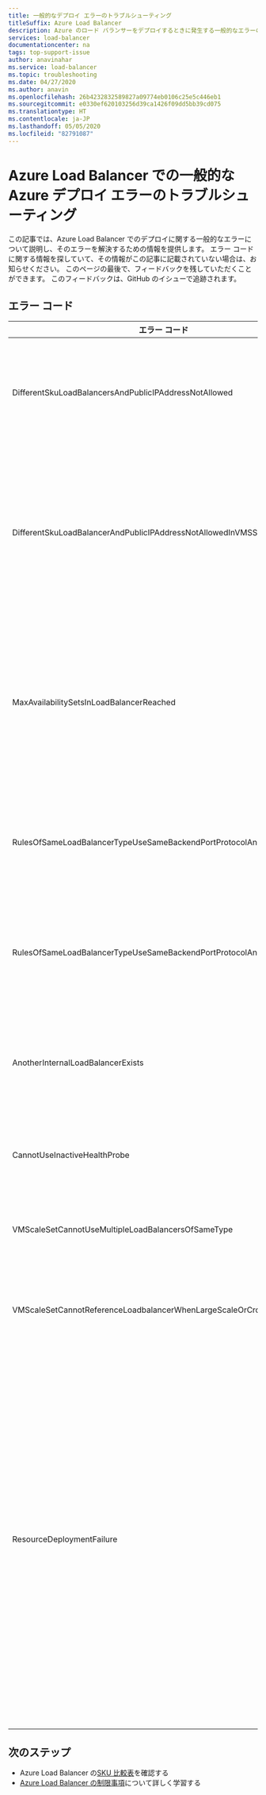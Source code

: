 ```yaml
---
title: 一般的なデプロイ エラーのトラブルシューティング
titleSuffix: Azure Load Balancer
description: Azure のロード バランサーをデプロイするときに発生する一般的なエラーの解決方法について説明します
services: load-balancer
documentationcenter: na
tags: top-support-issue
author: anavinahar
ms.service: load-balancer
ms.topic: troubleshooting
ms.date: 04/27/2020
ms.author: anavin
ms.openlocfilehash: 26b4232832589827a09774eb0106c25e5c446eb1
ms.sourcegitcommit: e0330ef620103256d39ca1426f09dd5bb39cd075
ms.translationtype: HT
ms.contentlocale: ja-JP
ms.lasthandoff: 05/05/2020
ms.locfileid: "82791087"
---
```

# <a name="troubleshoot-common-azure-deployment-errors-with-azure-load-balancer"></a>Azure Load Balancer での一般的な Azure デプロイ エラーのトラブルシューティング

この記事では、Azure Load Balancer でのデプロイに関する一般的なエラーについて説明し、そのエラーを解決するための情報を提供します。 エラー コードに関する情報を探していて、その情報がこの記事に記載されていない場合は、お知らせください。 このページの最後で、フィードバックを残していただくことができます。 このフィードバックは、GitHub のイシューで追跡されます。

## <a name="error-codes"></a>エラー コード

| エラー コード | 詳細と軽減策 |
| ------- | ---------- |
|DifferentSkuLoadBalancersAndPublicIPAddressNotAllowed| パブリック IP の SKU と Load Balancer の両方の SKU は一致している必要があります。 Azure Load Balancer とパブリック IP の SKU を確実に一致させてください。 運用環境のワークロードには Standard SKU をお勧めします。 [SKU における差異](./skus.md)の詳細を確認してください。  |
|DifferentSkuLoadBalancerAndPublicIPAddressNotAllowedInVMSS | SKU が指定されていない場合、または Standard パブリック IP を使用せずにデプロイされている場合、仮想マシン スケール セットは既定で Basic Load Balancer になります。 Standard パブリック IP を使用して個々のインスタンスに仮想マシン スケール セットを再デプロイし、Standard Load Balancer が確実に選択されるようにするか、Azure portal から仮想マシン スケール セットをデプロイするときに Standard LB を選択します。 |
|MaxAvailabilitySetsInLoadBalancerReached | ロード バランサーのバックエンド プールには、最大 150 個の可用性セットを含めることができます。 バックエンド プール内の VM に対して明示的に定義された可用性セットがない場合は、各 VM が専用の可用性セットに配置されます。 したがって、150 台のスタンドアロン VM をデプロイすると、150 個の可用性セットを持つことになり、制限に達します。 回避策として、可用性セットをデプロイし、それに VM を追加することができます。 |
|RulesOfSameLoadBalancerTypeUseSameBackendPortProtocolAndIPConfig| 同じ仮想マシン スケール セットによって参照されている同じバックエンド ポートとプロトコルを使用して、特定のロード バランサーの種類 (内部、パブリック) に対して複数のルールを設定することはできません。 ルールを更新して、この重複するルールの作成を変更します。 |
|RulesOfSameLoadBalancerTypeUseSameBackendPortProtocolAndVmssIPConfig| 同じ仮想マシン スケール セットによって参照されている同じバックエンド ポートとプロトコルを使用して、特定のロード バランサーの種類 (内部、パブリック) に対して複数のルールを設定することはできません。 ルールのパラメーターを更新して、この重複するルールの作成を変更します。 |
|AnotherInternalLoadBalancerExists| 種類が内部のロード バランサーのバックエンドにある同じ VM またはネットワーク インターフェイスのセットを参照できるのは、その種類の 1 つのロード バランサーだけです。 同じ種類のロード バランサーを 1 つだけ作成するように、デプロイを更新します。 |
|CannotUseInactiveHealthProbe| 仮想マシン スケール セットの正常性に関して構成されたルールで使用されていないプローブは、使用できません。 設定されているプローブがアクティブに使用されていることを確認します。 |
|VMScaleSetCannotUseMultipleLoadBalancersOfSameType| 同じ種類 (内部、パブリック) のロード バランサーを複数使用することはできません。 最大で 1 つの内部ロード バランサーと 1 つのパブリック ロード バランサーを使用できます。 |
|VMScaleSetCannotReferenceLoadbalancerWhenLargeScaleOrCrossAZ | Basic Load Balancer は、複数配置グループの仮想マシン スケール セットまたは複数の可用性ゾーンにまたがる仮想マシン スケール セットではサポートされていません。 代わりに Standard Load Balancer を使用します。 |
|ResourceDeploymentFailure| ロード バランサーがエラー状態になっている場合は、次の手順に従ってエラー状態から復帰します。<ol><li>https://resources.azure.com に移動し、Azure portal の資格情報でサインインします。</li><li>**[Read/Write]\(読み取り/書き込み\)** を選択します。</li><li>左側で、 **[Subscriptions]\(サブスクリプション\)** を展開し、更新する Load Balancer を含むサブスクリプションを展開します。</li><li>**[ResourceGroups]** を展開し、更新する Load Balancer を含むリソース グループを展開します。</li><li>**[Microsoft. Network]**  >  **[LoadBalancers]** を選択し、更新する Load Balancer である **[LoadBalancer_1]** を選択します。</li><li>**[LoadBalancer_1]** の表示ページで、 **[GET]\(取得\)**  >  **[Edit]\(編集\)** を選択 します。</li><li>**ProvisioningState** の値を **Failed** から **Succeeded** に更新します。</li><li>**[PUT]** を選択します。</li></ol>|
|  |  |

## <a name="next-steps"></a>次のステップ

* Azure Load Balancer の[SKU 比較表](./skus.md)を確認する
* [Azure Load Balancer の制限事項](https://docs.microsoft.com/azure/azure-resource-manager/management/azure-subscription-service-limits#load-balancer)について詳しく学習する
